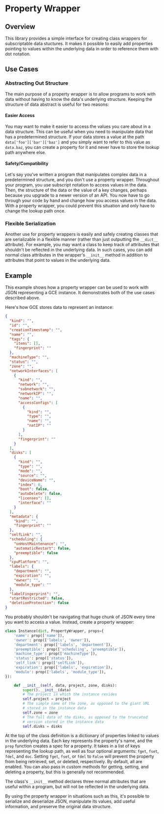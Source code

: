 # Property Wrapper
## Overview
This library provides a simple interface for creating class wrappers for subscriptable data stuctures.  It makes it possible to easily add properties pointing to values within the underlying data in order to reference them with dot notation.  
## Use Cases
### Abstracting Out Structure
The main purpose of a property wrapper is to allow programs to work with data without having to know the data's underlying structure.  Keeping the structure of data abstract is useful for two reasons:
#### Easier Access
You may want to make it easier to access the values you care about in a data structure.  This can be useful when you need to manipulate data that has a predetermined structure.  If your data stores a value at the path `data['foo']['bar']['baz']` and you simply want to refer to this value as `data.baz`, you can create a property for it and never have to store the lookup path anywhere else.
#### Safety/Compatibility
Let's say you've written a program that manipulates complex data in a predetermined structure, and you don't use a property wrapper.  Throughout your program, you use subscript notation to access values in the data.  Then, the structure of the data or the value of a key changes, perhaps because you upgrade to a newer version of an API.  You now have to go through your code by hand and change how you access values in the data.  With a property wrapper, you could prevent this situation and only have to change the lookup path once.
### Flexible Serialization
Another use for property wrappers is easily and safely creating classes that are serializable in a flexible manner (rather than just outputting the `__dict__` attribute).  For example, you may want a class to keep track of attributes that shouldn't be reflected in the underlying data.  In such cases, you can add normal class attributes in the wrapper's `__init__` method in addition to attributes that point to values in the underlying data.
## Example
This example shows how a property wrapper can be used to work with JSON representing a GCE instance.  It demonstrates both of the use cases described above.

Here's how GCE stores data to represent an instance:
```json
{
  "kind": "",
  "id": "",
  "creationTimestamp": "",
  "name": "",
  "tags": {
    "items": [],
    "fingerprint": ""
  },
  "machineType": "",
  "status": "",
  "zone": "",
  "networkInterfaces": [
    {
      "kind": "",
      "network": "",
      "subnetwork": "",
      "networkIP": "",
      "name": "",
      "accessConfigs": [
        {
          "kind": "",
          "type": "",
          "name": "",
          "natIP": ""
        }
      ],
      "fingerprint": ""
    }
  ],
  "disks": [
    {
      "kind": "",
      "type": "",
      "mode": "",
      "source": "",
      "deviceName": "",
      "index": 0,
      "boot": false,
      "autoDelete": false,
      "licenses": [],
      "interface": ""
    }
  ],
  "metadata": {
    "kind": "",
    "fingerprint": ""
  },
  "selfLink": "",
  "scheduling": {
    "onHostMaintenance": "",
    "automaticRestart": false,
    "preemptible": false
  },
  "cpuPlatform": "",
  "labels": {
    "department": "",
    "expiration": "",
    "owner": "",
    "module_type": ""
  },
  "labelFingerprint": "",
  "startRestricted": false,
  "deletionProtection": false
}
```
You probably shouldn't be navigating that huge chunk of JSON every time you want to access a value.  Instead, create a property wrapper:
```python
class Instance(dict, PropertyWrapper, props={
    'name': prop(['name']),
    'owner': prop(['labels', 'owner']),
    'department': prop(['labels', 'department']),
    'preemptible': prop(['scheduling', 'preemptible']),
    'machine_type': prop(['machineType']),
    'status': prop(['status']),
    'self_link': prop(['selfLink']),
    'expiration': prop(['labels', 'expiration']),
    'module': prop(['labels', 'module_type']),
}):

    def __init__(self, data, project, zone, disks):
        super().__init__(data)
        # The project in which the instance resides
        self.project = project
        # The simple name of the zone, as opposed to the giant URL 
        # stored in the instance data
        self.zone = zone
        # The full data of the disks, as opposed to the truncated 
        # version stored in the instance data
        self.disks = disks

```
At the top of the class definition is a dictionary of properties linked to values in the underlying data.  Each key represents the property's name, and the `prop` function creates a spec for a property.  It takes in a list of keys representing the lookup path, as well as four optional arguments: `fget`, `fset`, `fdel`, and `doc`.  Setting `fget`, `fset`, or `fdel` to `False` will prevent the property from being retrieved, set, or deleted, respectively.  By default, all are enabled.  You can also pass in custom methods for getting, setting, and deleting a property, but this is generally not recommended.

The class's `__init__` method declares three normal attributes that are useful within a program, but will not be reflected in the underlying data.

By using the property wrapper in situations such as this, it's possible to serialize and deserialize JSON, manipulate its values, add useful information, and preserve the original data structure.